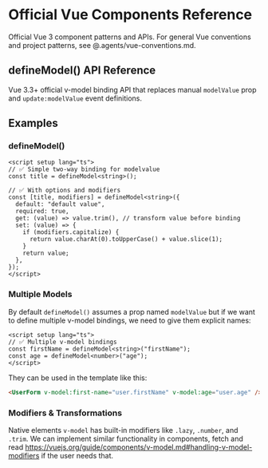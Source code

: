 # Official Vue Components Reference

Official Vue 3 component patterns and APIs. For general Vue conventions and project patterns, see @.agents/vue-conventions.md.

## defineModel() API Reference

Vue 3.3+ official v-model binding API that replaces manual `modelValue` prop and `update:modelValue` event definitions.

## Examples

### defineModel()

```vue
<script setup lang="ts">
// ✅ Simple two-way binding for modelvalue
const title = defineModel<string>();

// ✅ With options and modifiers
const [title, modifiers] = defineModel<string>({
  default: "default value",
  required: true,
  get: (value) => value.trim(), // transform value before binding
  set: (value) => {
    if (modifiers.capitalize) {
      return value.charAt(0).toUpperCase() + value.slice(1);
    }
    return value;
  },
});
</script>
```

### Multiple Models

By default `defineModel()` assumes a prop named `modelValue` but if we want to define multiple v-model bindings, we need to give them explicit names:

```vue
<script setup lang="ts">
// ✅ Multiple v-model bindings
const firstName = defineModel<string>("firstName");
const age = defineModel<number>("age");
</script>
```

They can be used in the template like this:

```html
<UserForm v-model:first-name="user.firstName" v-model:age="user.age" />
```

### Modifiers & Transformations

Native elements `v-model` has built-in modifiers like `.lazy`, `.number`, and `.trim`. We can implement similar functionality in components, fetch and read <https://vuejs.org/guide/components/v-model.md#handling-v-model-modifiers> if the user needs that.

